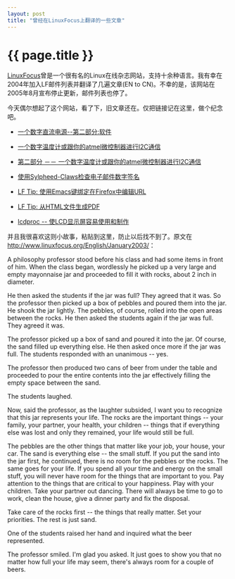 ```yaml
---
layout: post
title: "曾经在LinuxFocus上翻译的一些文章"
---
```


# {{ page.title }}

[LinuxFocus](http://www.linuxfocus.org/)曾是一个很有名的Linux在线杂志网站，支持十余种语言。我有幸在2004年加入LF邮件列表并翻译了几遍文章(EN to CN)。不幸的是，该网站在2005年8月宣布停止更新，邮件列表也停了。

今天偶尔想起了这个网站，看了下，旧文章还在。仅把链接记在这里，做个纪念吧。

* [一个数字直流电源--第二部分:软件](http://www.linuxfocus.org/ChineseGB/July2005/article384.shtml)

* [一个数字温度计或跟你的atmel微控制器进行I2C通信](http://new.linuxfocus.org/ChineseGB/February2005/article365.shtml)

* [第二部分 －－ 一个数字温度计或跟你的atmel微控制器进行I2C通信](http://new.linuxfocus.org/ChineseGB/March2005/article369.shtml)

* [使用Sylpheed-Claws检查电子邮件数字签名](http://new.linuxfocus.org/ChineseGB/January2005/article364.shtml)

* [LF Tip: 使用Emacs键绑定在Firefox中编辑URL](http://new.linuxfocus.org/ChineseGB/December2004/article358.shtml)

* [LF Tip: 从HTML文件生成PDF](http://www.linuxfocus.org/ChineseGB/February2005/article366.shtml)

* [lcdproc -- 使LCD显示屏容易使用和制作](http://www.linuxfocus.org/ChineseGB/April2005/article375.shtml)

并且我很喜欢这则小故事，粘贴到这里，防止以后找不到了。原文在 <http://www.linuxfocus.org/English/January2003/>：

A philosophy professor stood before his class and had some items in front of him. When the class began, wordlessly he picked up a very large and empty mayonnaise jar and proceeded to fill it with rocks, about 2 inch in diameter.

He then asked the students if the jar was full? They agreed that it was. So the professor then picked up a box of pebbles and poured them into the jar. He shook the jar lightly. The pebbles, of course, rolled into the open areas between the rocks. He then asked the students again if the jar was full. They agreed it was.

The professor picked up a box of sand and poured it into the jar. Of course, the sand filled up everything else. He then asked once more if the jar was full. The students responded with an unanimous -- yes.

The professor then produced two cans of beer from under the table and proceeded to pour the entire contents into the jar effectively filling the empty space between the sand.

The students laughed.

Now, said the professor, as the laughter subsided, I want you to recognize that this jar represents your life. The rocks are the important things -- your family, your partner, your health, your children -- things that if everything else was lost and only they remained, your life would still be full.

The pebbles are the other things that matter like your job, your house, your car. The sand is everything else -- the small stuff. If you put the sand into the jar first, he continued, there is no room for the pebbles or the rocks. The same goes for your life. If you spend all your time and energy on the small stuff, you will never have room for the things that are important to you. Pay attention to the things that are critical to your happiness. Play with your children. Take your partner out dancing. There will always be time to go to work, clean the house, give a dinner party and fix the disposal.

Take care of the rocks first -- the things that really matter. Set your priorities. The rest is just sand.

One of the students raised her hand and inquired what the beer represented.

The professor smiled. I'm glad you asked. It just goes to show you that no matter how full your life may seem, there's always room for a couple of beers.

